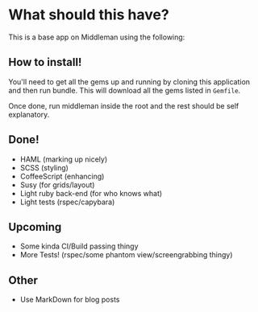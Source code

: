 # What should this have?

This is a base app on Middleman using the following:

## How to install!

You'll need to get all the gems up and running by cloning this application and then run bundle. This will download all the gems listed in `Gemfile`.

Once done, run middleman inside the root and the rest should be self explanatory.

## Done!

* HAML (marking up nicely)
* SCSS (styling)
* CoffeeScript (enhancing)
* Susy (for grids/layout)
* Light ruby back-end (for who knows what)
* Light tests (rspec/capybara)

## Upcoming

* Some kinda CI/Build passing thingy
* More Tests! (rspec/some phantom view/screengrabbing thingy)

## Other
* Use MarkDown for blog posts
